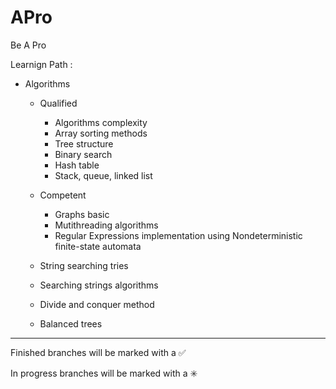 # APro

Be A Pro

Learnign Path : 

- Algorithms

    - Qualified 
    	- Algorithms complexity
    	- Array sorting methods
    	- Tree structure
    	- Binary search
    	- Hash table
    	- Stack, queue, linked list
		
    - Competent 
    	- Graphs basic
    	- Mutithreading algorithms
    	- Regular Expressions implementation using Nondeterministic finite-state automata
	- String searching tries
	- Searching strings algorithms
	- Divide and conquer method
	- Balanced trees
        

------------------------------------------------------------------------
Finished branches will be marked with a :white_check_mark:

In progress branches will be marked with a :eight_spoked_asterisk:
